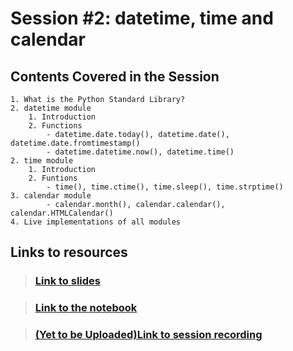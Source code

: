 # Session #2: datetime, time and calendar

## Contents Covered in the Session
    1. What is the Python Standard Library?
    2. datetime module
        1. Introduction
        2. Functions
            - datetime.date.today(), datetime.date(), datetime.date.fromtimestamp()
            - datetime.datetime.now(), datetime.time()
    2. time module
        1. Introduction
        2. Funtions
            - time(), time.ctime(), time.sleep(), time.strptime()
    3. calendar module
            - calendar.month(), calendar.calendar(), calendar.HTMLCalendar()
    4. Live implementations of all modules


## Links to resources

> ### [Link to slides]([Slides]%20datetime,%20time,%20calendar%20modules.pdf)

> ### [Link to the notebook]([Colab]%20datetime,%20time,%20calendar%20modules.ipynb)

> ### [(Yet to be Uploaded)Link to session recording]()